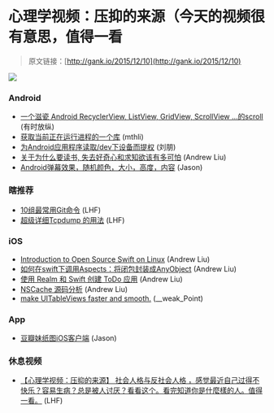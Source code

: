 # 心理学视频：压抑的来源（今天的视频很有意思，值得一看

> 原文链接：[http://gank.io/2015/12/10](http://gank.io/2015/12/10)

![](http://ww1.sinaimg.cn/large/610dc034gw1eyu8kqv2p6j20m80rsjuy.jpg)

### Android

* [一个滋瓷 Android RecyclerView, ListView, GridView, ScrollView ...的scroll](https://github.com/EverythingMe/overscroll) (有时放纵)
* [获取当前正在运行进程的一个库](https://github.com/jaredrummler/AndroidProcesses) (mthli)
* [为Android应用程序读取/dev下设备而提权](http://blog.csdn.net/yiyaaixuexi/article/details/6966800) (刘朋)
* [关于为什么要读书, 失去好奇心和求知欲该有多可怕](http://www.miaopai.com/show/E) (Andrew Liu)
* [Android弹幕效果，随机颜色，大小，高度，内容](https://github.com/Xieyupeng520/AZBarrage) (Jason)

### 瞎推荐

* [10组最常用Git命令](http://mp.weixin.qq.com/s?__biz=MzA4MjU5NTY0NA==&amp) (LHF)
* [超级详细Tcpdump 的用法](http://www.cnblogs.com/maifengqiang/p/3863168.html) (LHF)

### iOS

* [Introduction to Open Source Swift on Linux](http://www.raywenderlich.com/122189/introduction) (Andrew Liu)
* [如何在swift下调用Aspects：将闭包封装成AnyObject](http://www.jianshu.com/p/91e71d3ffd88) (Andrew Liu)
* [使用 Realm 和 Swift 创建 ToDo 应用](http://swift.gg/2015/12/08/building) (Andrew Liu)
* [NSCache 源码分析](https://github.com/nixzhu/dev) (Andrew Liu)
* [make UITableViews faster and smooth.](https://medium.com/ios) (__weak_Point)

### App

* [豆瓣妹纸图iOS客户端](https://github.com/Sunnyyoung/Meizi) (Jason)

### 休息视频

* [【心理学视频：压抑的来源】 社会人格与反社会人格 ，感觉最近自己过得不快乐？容易生病？总是被人讨厌？看看这个。看完知道你是什麼樣的人。值得一看。](http://www.miaopai.com/show/FZK33boKpaUmOohuG0AyaQ__.htm) (LHF)


